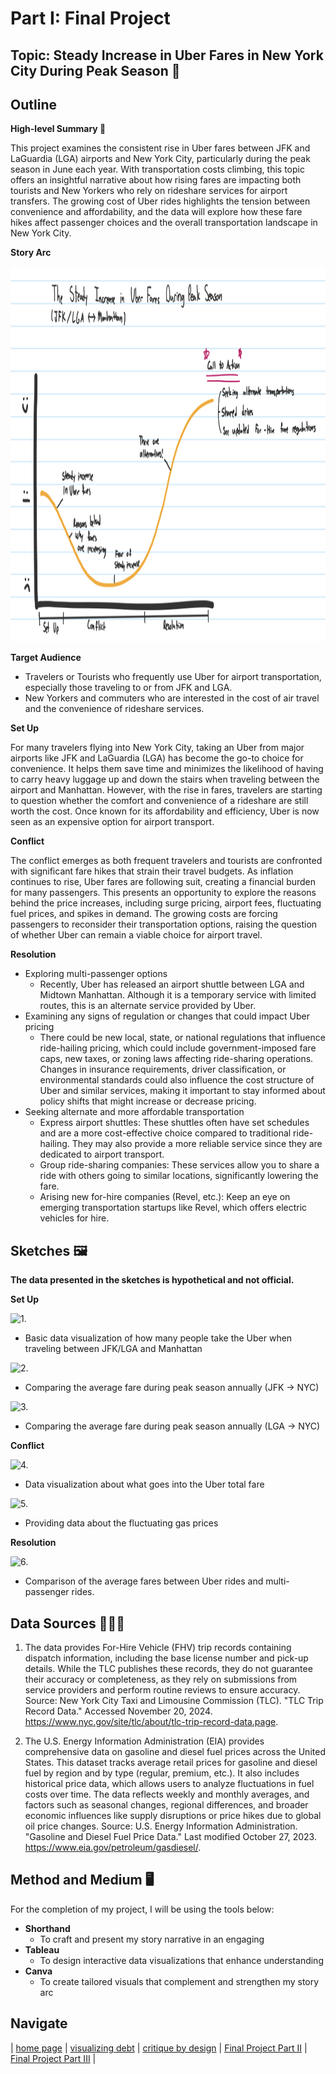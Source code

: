 ---
---

# Part I: Final Project


## Topic: Steady Increase in Uber Fares in New York City During Peak Season 🚕
## Outline 

**High-level Summary 📝**

This project examines the consistent rise in Uber fares between JFK and LaGuardia (LGA) airports and New York City, particularly during the peak season in June each year. With transportation costs climbing, this topic offers an insightful narrative about how rising fares are impacting both tourists and New Yorkers who rely on rideshare services for airport transfers. The growing cost of Uber rides highlights the tension between convenience and affordability, and the data will explore how these fare hikes affect passenger choices and the overall transportation landscape in New York City.


**Story Arc**

<p align="center">
<img src="story.jpeg" height=600>
</p> 


**Target Audience**

- Travelers or Tourists who frequently use Uber for airport transportation, especially those traveling to or from JFK and LGA.
- New Yorkers and commuters who are interested in the cost of air travel and the convenience of rideshare services.

**Set Up**

For many travelers flying into New York City, taking an Uber from major airports like JFK and LaGuardia (LGA) has become the go-to choice for convenience. It helps them save time and minimizes the likelihood of having to carry heavy luggage up and down the stairs when traveling between the airport and Manhattan. However, with the rise in fares, travelers are starting to question whether the comfort and convenience of a rideshare are still worth the cost. Once known for its affordability and efficiency, Uber is now seen as an expensive option for airport transport.

**Conflict**

The conflict emerges as both frequent travelers and tourists are confronted with significant fare hikes that strain their travel budgets. As inflation continues to rise, Uber fares are following suit, creating a financial burden for many passengers. This presents an opportunity to explore the reasons behind the price increases, including surge pricing, airport fees, fluctuating fuel prices, and spikes in demand. The growing costs are forcing passengers to reconsider their transportation options, raising the question of whether Uber can remain a viable choice for airport travel.

**Resolution**

- Exploring multi-passenger options
  - Recently, Uber has released an airport shuttle between LGA and Midtown Manhattan. Although it is a temporary service with limited routes, this is an alternate service provided by Uber.
- Examining any signs of regulation or changes that could impact Uber pricing
  - There could be new local, state, or national regulations that influence ride-hailing pricing, which could include government-imposed fare caps, new taxes, or zoning laws affecting ride-sharing operations. Changes in insurance requirements, driver classification, or environmental standards could also influence the cost structure of Uber and similar services, making it important to stay informed about policy shifts that might increase or decrease pricing.
- Seeking alternate and more affordable transportation
  - Express airport shuttles: These shuttles often have set schedules and are a more cost-effective choice compared to traditional ride-hailing. They may also provide a more reliable service since they are dedicated to airport transport.
  - Group ride-sharing companies: These services allow you to share a ride with others going to similar locations, significantly lowering the fare.
  - Arising new for-hire companies (Revel, etc.): Keep an eye on emerging transportation startups like Revel, which offers electric vehicles for hire.


## Sketches 🖼️

**The data presented in the sketches is hypothetical and not official.**

**Set Up**


![1.](https://celerysally.github.io/portfolio/2.5.jpeg)

- Basic data visualization of how many people take the Uber when traveling between JFK/LGA and Manhattan

![2.](https://celerysally.github.io/portfolio/jfk.jpeg)

- Comparing the average fare during peak season annually (JFK -> NYC)

![3.](https://celerysally.github.io/portfolio/lga.jpeg)

- Comparing the average fare during peak season annually (LGA -> NYC)


**Conflict**


![4.](https://celerysally.github.io/portfolio/car.jpeg)

- Data visualization about what goes into the Uber total fare

![5.](https://celerysally.github.io/portfolio/gas.jpeg)

- Providing data about the fluctuating gas prices


**Resolution**

![6.](https://celerysally.github.io/portfolio/compare.jpeg)

- Comparison of the average fares between Uber rides and multi-passenger rides.



## Data Sources 💁🏻‍♀️

1. The data provides For-Hire Vehicle (FHV) trip records containing dispatch information, including the base license number and pick-up details. While the TLC publishes these records, they do not guarantee their accuracy or completeness, as they rely on submissions from service providers and perform routine reviews to ensure accuracy.
Source: New York City Taxi and Limousine Commission (TLC). "TLC Trip Record Data." Accessed November 20, 2024. https://www.nyc.gov/site/tlc/about/tlc-trip-record-data.page.

2. The U.S. Energy Information Administration (EIA) provides comprehensive data on gasoline and diesel fuel prices across the United States. This dataset tracks average retail prices for gasoline and diesel fuel by region and by type (regular, premium, etc.). It also includes historical price data, which allows users to analyze fluctuations in fuel costs over time. The data reflects weekly and monthly averages, and factors such as seasonal changes, regional differences, and broader economic influences like supply disruptions or price hikes due to global oil price changes.
Source: U.S. Energy Information Administration. "Gasoline and Diesel Fuel Price Data." Last modified October 27, 2023. https://www.eia.gov/petroleum/gasdiesel/.



## Method and Medium 🖥️

For the completion of my project, I will be using the tools below:
- **Shorthand**
  - To craft and present my story narrative in an engaging
- **Tableau**
  - To design interactive data visualizations that enhance understanding
- **Canva**
  - To create tailored visuals that complement and strengthen my story arc

## Navigate 
| [home page](https://celerysally.github.io/portfolio/) | [visualizing debt](https://celerysally.github.io/portfolio/visualizing_debt.html) | [critique by design](https://celerysally.github.io/portfolio/critique_by_design.html) | [Final Project Part II](https://celerysally.github.io/portfolio/part2.html) | [Final Project Part III](https://celerysally.github.io/portfolio/part3.html) |
